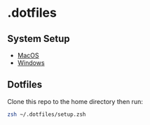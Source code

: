 # .dotfiles

## System Setup

- [MacOS](docs/mac.md)
- [Windows](docs/windows.md)

## Dotfiles

Clone this repo to the home directory then run:

```sh
zsh ~/.dotfiles/setup.zsh
```
